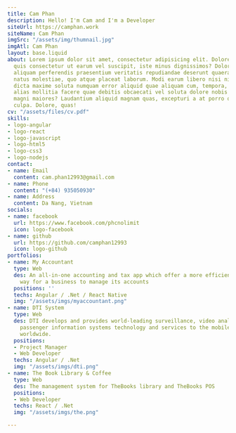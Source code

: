 ```yaml
---
title: Cam Phan
description: Hello! I'm Cam and I'm a Developer
siteUrl: https://camphan.work
siteName: Cam Phan
imgSrc: "/assets/img/thumnail.jpg"
imgAtl: Cam Phan
layout: base.liquid
about: Lorem ipsum dolor sit amet, consectetur adipisicing elit. Doloremque libero
  quis consectetur ut earum vel suscipit, iste minus dignissimos? Dolore nesciunt
  aliquam perferendis praesentium veritatis repudiandae deserunt quaerat, ratione
  natus molestiae, quo atque placeat laborum. Modi earum libero nisi nihil vitae,
  dicta maxime soluta numquam error aliquid quae aliquam cum, tempora, ex quod. Provident
  alias mollitia facere quae debitis obcaecati vel soluta dolore nobis accusamus,
  magni maiores? Laudantium aliquid magnam quas, excepturi a at porro quos. Cumque,
  culpa. Dolore, quas!
cv: "/assets/files/cv.pdf"
skills:
- logo-angular
- logo-react
- logo-javascript
- logo-html5
- logo-css3
- logo-nodejs
contact:
- name: Email
  content: cam.phan12993@gmail.com
- name: Phone
  content: "(+84) 935050930"
- name: Address
  content: Da Nang, Vietnam
socials:
- name: facebook
  url: https://www.facebook.com/phcnolimit
  icon: logo-facebook
- name: github
  url: https://github.com/camphan12993
  icon: logo-github
portfolios:
- name: My Accountant
  type: Web
  des: An all-in-one accounting and tax app which offer a more efficient and enjoyable
    way for a business to manage its accounts
  positions: ''
  techs: Angular / .Net / React Native
  img: "/assets/imgs/myaccountant.png"
- name: DTI System
  type: Web
  des: DTI develops and provides world-leading surveillance, video analytics, and
    passenger information systems technology and services to the mobile transit industry
    worldwide.
  positions:
  - Project Manager
  - Web Developer
  techs: Angular / .Net
  img: "/assets/imgs/dti.png"
- name: The Book Library & Coffee
  type: Web
  des: The management system for TheBooks library and TheBooks POS
  positions:
  - Web Developer
  techs: React / .Net
  img: "/assets/imgs/the.png"

---
```

